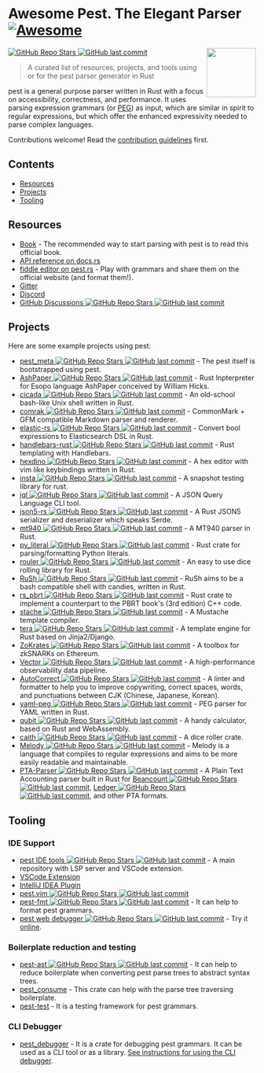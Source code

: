 # Awesome Pest. The Elegant Parser [![Awesome](https://awesome.re/badge.svg)](https://awesome.re)

[<img src="https://avatars.githubusercontent.com/u/26044607" align="right" width="100"> ![GitHub Repo Stars](https://img.shields.io/github/stars/pest-parser/pest) ![GitHub last commit](https://img.shields.io/github/last-commit/pest-parser/pest)](https://github.com/pest-parser/pest/)

> A curated list of resources, projects, and tools using or for the pest parser generator in Rust

pest is a general purpose parser written in Rust with a focus on accessibility, correctness, and performance. It uses parsing expression grammars (or [PEG](https://en.wikipedia.org/wiki/Parsing_expression_grammar)) as input, which are similar in spirit to regular expressions, but which offer the enhanced expressivity needed to parse complex languages.

Contributions welcome! Read the [contribution guidelines](contributing.md) first.

## Contents

- [Resources](#resources)
- [Projects](#projects)
- [Tooling](#tooling)

## Resources

- [Book](https://pest.rs/book) - The recommended way to start parsing with pest is to read this official book.
- [API reference on docs.rs](https://docs.rs/pest)
- [fiddle editor on pest.rs](https://pest.rs/#editor) - Play with grammars and share them on the official website (and format them!).
- [Gitter](https://gitter.im/pest-parser/pest)
- [Discord](https://discord.gg/XEGACtWpT2)
- [GitHub Discussions ![GitHub Repo Stars](https://img.shields.io/github/stars/pest-parser/pest) ![GitHub last commit](https://img.shields.io/github/last-commit/pest-parser/pest)](https://github.com/pest-parser/pest/discussions)

## Projects

Here are some example projects using pest:

- [pest_meta ![GitHub Repo Stars](https://img.shields.io/github/stars/pest-parser/pest) ![GitHub last commit](https://img.shields.io/github/last-commit/pest-parser/pest)](https://github.com/pest-parser/pest/blob/master/meta/src/grammar.pest) - The pest itself is bootstrapped using pest.
- [AshPaper ![GitHub Repo Stars](https://img.shields.io/github/stars/shnewto/ashpaper) ![GitHub last commit](https://img.shields.io/github/last-commit/shnewto/ashpaper)](https://github.com/shnewto/ashpaper) - Rust Inpterpreter for Esopo language AshPaper conceived by William Hicks.
- [cicada ![GitHub Repo Stars](https://img.shields.io/github/stars/mitnk/cicada) ![GitHub last commit](https://img.shields.io/github/last-commit/mitnk/cicada)](https://github.com/mitnk/cicada) - An old-school bash-like Unix shell written in Rust.
- [comrak ![GitHub Repo Stars](https://img.shields.io/github/stars/kivikakk/comrak) ![GitHub last commit](https://img.shields.io/github/last-commit/kivikakk/comrak)](https://github.com/kivikakk/comrak) - CommonMark + GFM compatible Markdown parser and renderer.
- [elastic-rs ![GitHub Repo Stars](https://img.shields.io/github/stars/cch123/elastic-rs) ![GitHub last commit](https://img.shields.io/github/last-commit/cch123/elastic-rs)](https://github.com/cch123/elastic-rs) - Convert bool expressions to Elasticsearch DSL in Rust.
- [handlebars-rust ![GitHub Repo Stars](https://img.shields.io/github/stars/sunng87/handlebars-rust) ![GitHub last commit](https://img.shields.io/github/last-commit/sunng87/handlebars-rust)](https://github.com/sunng87/handlebars-rust) - Rust templating with Handlebars.
- [hexdino ![GitHub Repo Stars](https://img.shields.io/github/stars/Luz/hexdino) ![GitHub last commit](https://img.shields.io/github/last-commit/Luz/hexdino)](https://github.com/Luz/hexdino) - A hex editor with vim like keybindings written in Rust.
- [insta ![GitHub Repo Stars](https://img.shields.io/github/stars/mitsuhiko/insta) ![GitHub last commit](https://img.shields.io/github/last-commit/mitsuhiko/insta)](https://github.com/mitsuhiko/insta) - A snapshot testing library for rust.
- [jql ![GitHub Repo Stars](https://img.shields.io/github/stars/yamafaktory/jql) ![GitHub last commit](https://img.shields.io/github/last-commit/yamafaktory/jql)](https://github.com/yamafaktory/jql) - A JSON Query Language CLI tool.
- [json5-rs ![GitHub Repo Stars](https://img.shields.io/github/stars/callum-oakley/json5-rs) ![GitHub last commit](https://img.shields.io/github/last-commit/callum-oakley/json5-rs)](https://github.com/callum-oakley/json5-rs) - A Rust JSON5 serializer and deserializer which speaks Serde.
- [mt940 ![GitHub Repo Stars](https://img.shields.io/github/stars/svenstaro/mt940-rs) ![GitHub last commit](https://img.shields.io/github/last-commit/svenstaro/mt940-rs)](https://github.com/svenstaro/mt940-rs) - A MT940 parser in Rust.
- [py_literal ![GitHub Repo Stars](https://img.shields.io/github/stars/jturner314/py_literal) ![GitHub last commit](https://img.shields.io/github/last-commit/jturner314/py_literal)](https://github.com/jturner314/py_literal) - Rust crate for parsing/formatting Python literals.
- [rouler ![GitHub Repo Stars](https://img.shields.io/github/stars/jarcane/rouler) ![GitHub last commit](https://img.shields.io/github/last-commit/jarcane/rouler)](https://github.com/jarcane/rouler) - An easy to use dice rolling library for Rust.
- [RuSh ![GitHub Repo Stars](https://img.shields.io/github/stars/lwandrebeck/RuSh) ![GitHub last commit](https://img.shields.io/github/last-commit/lwandrebeck/RuSh)](https://github.com/lwandrebeck/RuSh) - RuSh aims to be a bash compatible shell with candies, written in Rust.
- [rs_pbrt ![GitHub Repo Stars](https://img.shields.io/github/stars/wahn/rs_pbrt) ![GitHub last commit](https://img.shields.io/github/last-commit/wahn/rs_pbrt)](https://github.com/wahn/rs_pbrt) - Rust crate to implement a counterpart to the PBRT book's (3rd edition) C++ code.
- [stache ![GitHub Repo Stars](https://img.shields.io/github/stars/dgraham/stache) ![GitHub last commit](https://img.shields.io/github/last-commit/dgraham/stache)](https://github.com/dgraham/stache) - A Mustache template compiler.
- [tera ![GitHub Repo Stars](https://img.shields.io/github/stars/Keats/tera) ![GitHub last commit](https://img.shields.io/github/last-commit/Keats/tera)](https://github.com/Keats/tera) - A template engine for Rust based on Jinja2/Django.
- [ZoKrates ![GitHub Repo Stars](https://img.shields.io/github/stars/ZoKrates/ZoKrates) ![GitHub last commit](https://img.shields.io/github/last-commit/ZoKrates/ZoKrates)](https://github.com/ZoKrates/ZoKrates) - A toolbox for zkSNARKs on Ethereum.
- [Vector ![GitHub Repo Stars](https://img.shields.io/github/stars/timberio/vector) ![GitHub last commit](https://img.shields.io/github/last-commit/timberio/vector)](https://github.com/timberio/vector) - A high-performance observability data pipeline.
- [AutoCorrect ![GitHub Repo Stars](https://img.shields.io/github/stars/huacnlee/autocorrect) ![GitHub last commit](https://img.shields.io/github/last-commit/huacnlee/autocorrect)](https://github.com/huacnlee/autocorrect) - A linter and formatter to help you to improve copywriting, correct spaces, words, and punctuations between CJK (Chinese, Japanese, Korean).
- [yaml-peg ![GitHub Repo Stars](https://img.shields.io/github/stars/aofdev/yaml-peg) ![GitHub last commit](https://img.shields.io/github/last-commit/aofdev/yaml-peg)](https://github.com/aofdev/yaml-peg) - PEG parser for YAML written in Rust.
- [qubit ![GitHub Repo Stars](https://img.shields.io/github/stars/abhimanyu003/qubit) ![GitHub last commit](https://img.shields.io/github/last-commit/abhimanyu003/qubit)](https://github.com/abhimanyu003/qubit) - A handy calculator, based on Rust and WebAssembly.
- [caith ![GitHub Repo Stars](https://img.shields.io/github/stars/Geobert/caith) ![GitHub last commit](https://img.shields.io/github/last-commit/Geobert/caith)](https://github.com/Geobert/caith) - A dice roller crate.
- [Melody ![GitHub Repo Stars](https://img.shields.io/github/stars/yoav-lavi/melody) ![GitHub last commit](https://img.shields.io/github/last-commit/yoav-lavi/melody)](https://github.com/yoav-lavi/melody) - Melody is a language that compiles to regular expressions and aims to be more easily readable and maintainable.
- [PTA-Parser ![GitHub Repo Stars](https://img.shields.io/github/stars/AltaModaTech/pta-parser) ![GitHub last commit](https://img.shields.io/github/last-commit/AltaModaTech/pta-parser)](https://github.com/AltaModaTech/pta-parser/) - A Plain Text Accounting parser built in Rust for [Beancount ![GitHub Repo Stars](https://img.shields.io/github/stars/beancount/beancount) ![GitHub last commit](https://img.shields.io/github/last-commit/beancount/beancount)](https://github.com/beancount/beancount), [Ledger ![GitHub Repo Stars](https://img.shields.io/github/stars/ledger/ledger) ![GitHub last commit](https://img.shields.io/github/last-commit/ledger/ledger)](https://github.com/ledger/ledger), and other PTA formats.

## Tooling

### IDE Support

- [pest IDE tools ![GitHub Repo Stars](https://img.shields.io/github/stars/pest-parser/pest-ide-tools) ![GitHub last commit](https://img.shields.io/github/last-commit/pest-parser/pest-ide-tools)](https://github.com/pest-parser/pest-ide-tools) - A main repository with LSP server and VSCode extension.
- [VSCode Extension](https://marketplace.visualstudio.com/items?itemName=pest.pest-ide-tools)
- [IntelliJ IDEA Plugin](https://plugins.jetbrains.com/plugin/12046-pest)
- [pest.vim ![GitHub Repo Stars](https://img.shields.io/github/stars/pest-parser/pest.vim) ![GitHub last commit](https://img.shields.io/github/last-commit/pest-parser/pest.vim)](https://github.com/pest-parser/pest.vim)
- [pest-fmt ![GitHub Repo Stars](https://img.shields.io/github/stars/pest-parser/pest-fmt) ![GitHub last commit](https://img.shields.io/github/last-commit/pest-parser/pest-fmt)](https://github.com/pest-parser/pest-fmt) - It can help to format
pest grammars.
- [pest web debugger ![GitHub Repo Stars](https://img.shields.io/github/stars/tomtau/pest-web-debug) ![GitHub last commit](https://img.shields.io/github/last-commit/tomtau/pest-web-debug)](https://github.com/tomtau/pest-web-debug) - Try it [online](https://tomtau.github.io/pest-web-debug/).

### Boilerplate reduction and testing

- [pest-ast ![GitHub Repo Stars](https://img.shields.io/github/stars/pest-parser/ast) ![GitHub last commit](https://img.shields.io/github/last-commit/pest-parser/ast)](https://github.com/pest-parser/ast) - It can help to reduce boilerplate when converting pest parse trees to abstract syntax trees.
- [pest_consume](https://crates.io/crates/pest_consume) - This crate can help with the parse tree traversing boilerplate.
- [pest-test](https://crates.io/crates/pest-test) - It is a testing framework for pest grammars.


### CLI Debugger

- [pest_debugger](https://docs.rs/pest_debugger/latest/pest_debugger/) - It is a crate for debugging pest grammars. It can be used as a CLI tool or as a library. [See instructions for using the CLI debugger](debugger.md).
